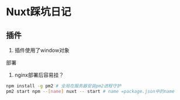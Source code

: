 # Nuxt踩坑日记

## 插件

1. 插件使用了window对象

部署

1. nginx部署后容易挂？

``` bash
npm install -g pm2 # 全局在服务器安装pm2进程守护
pm2 start npm --[name] nuxt -- start # name =package.json中的name
```

